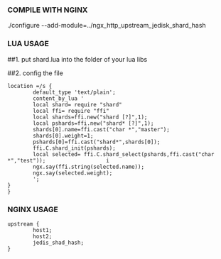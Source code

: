 ###  COMPILE WITH NGINX
./configure  --add-module=../ngx_http_upstream_jedisk_shard_hash
### LUA USAGE

##1. put shard.lua into the folder of your lua libs

##2. config the file
```
location =/s {
		default_type 'text/plain';
		content_by_lua ' 
	    local shard= require "shard"
	    local ffi= require "ffi"
        local shards=ffi.new("shard [?]",1);
		local pshards=ffi.new("shard* [?]",1);
		shards[0].name=ffi.cast("char *","master");
		shards[0].weight=1;
		pshards[0]=ffi.cast("shard*",shards[0]);
		ffi.C.shard_init(pshards);
		local selected= ffi.C.shard_select(pshards,ffi.cast("char *","test"));                   i
	    ngx.say(ffi.string(selected.name));
		ngx.say(selected.weight);
		';          
}           
}

```
### NGINX USAGE
```
upstream {
		host1;
		host2;
		jedis_shad_hash;
}
```


